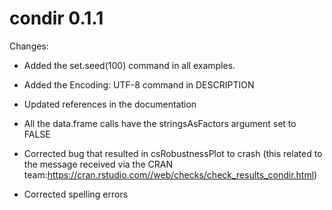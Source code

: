 # condir 0.1.1

Changes:

* Added the set.seed(100) command in all examples.

* Added the Encoding: UTF-8 command in DESCRIPTION

* Updated references in the documentation

* All the data.frame calls have the stringsAsFactors argument set to FALSE

* Corrected bug that resulted in csRobustnessPlot to crash (this related to the message received via the CRAN team:https://cran.rstudio.com//web/checks/check_results_condir.html)

* Corrected spelling errors


